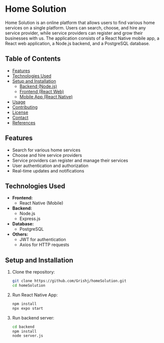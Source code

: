 # Home Solution

Home Solution is an online platform that allows users to find various home services on a single platform. Users can search, choose, and hire any service provider, while service providers can register and grow their businesses with us. The application consists of a React Native mobile app, a React web application, a Node.js backend, and a PostgreSQL database.

## Table of Contents

-   [Features](#features)
-   [Technologies Used](#technologies-used)
-   [Setup and Installation](#setup-and-installation)
    -   [Backend (Node.js)](#backend-nodejs)
    -   [Frontend (React Web)](#frontend-react-web)
    -   [Mobile App (React Native)](#mobile-app-react-native)
-   [Usage](#usage)
-   [Contributing](#contributing)
-   [License](#license)
-   [Contact](#contact)
-   [References](/references.md)

## Features

-   Search for various home services
-   Choose and hire service providers
-   Service providers can register and manage their services
-   User authentication and authorization
-   Real-time updates and notifications

## Technologies Used

-   **Frontend:**
    <!-- -   React.js (Web) -->
    -   React Native (Mobile)
-   **Backend:**
    -   Node.js
    -   Express.js
-   **Database:**
    -   PostgreSQL
-   **Others:**
    -   JWT for authentication
    -   Axios for HTTP requests
    <!-- -   Sequelize ORM for PostgreSQL -->

## Setup and Installation

1. Clone the repository:
    ```bash
    git clone https://github.com/Grishj/homeSolution.git
    cd homeSolution
    ```
2. Run React Native App:
    ```bash
    npm install
    npx expo start
    ```
3. Run backend server:
    ```bash
    cd backend
    npm install
    node server.js
    ```
    <!-- 4. Run React App
        ```bash
        cd react
        npm run dev
        ``` -->
